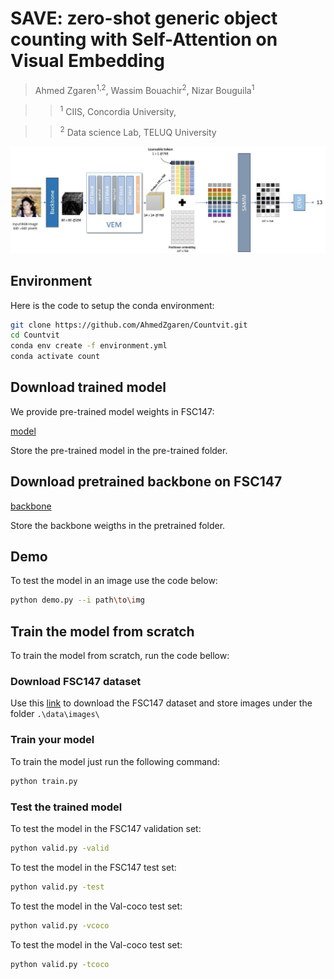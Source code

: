 # SAVE: zero-shot generic object counting with Self-Attention on Visual Embedding
>Ahmed Zgaren<sup>1,2</sup>, Wassim Bouachir<sup>2</sup>, Nizar Bouguila<sup>1</sup>

>><sup>1</sup> CIIS, Concordia University,

>><sup>2</sup> Data science Lab, TELUQ University

![img](overview.jpg)
## Environment 
Here is the code to setup the conda environment:
```bash
git clone https://github.com/AhmedZgaren/Countvit.git
cd Countvit
conda env create -f environment.yml
conda activate count
```
## Download trained model
We provide pre-trained model weights in FSC147:

[model](https://drive.google.com/file/d/1wvARqtm7dA28f5Hs5zlETF5OlkeT4osY/view?usp=drive_link)

Store the pre-trained model in the pre-trained folder. 
## Download pretrained backbone on FSC147
[backbone](https://drive.google.com/file/d/1xnouES1ZJ0qJoubpWjNCHmbNtc6Jn2lu/view?usp=sharing)

Store the backbone weigths in the pretrained folder.
## Demo
To test the model in an image use the code below:
```bash
python demo.py --i path\to\img
```
## Train the model from scratch

To train the model from scratch, run the code bellow:
### Download FSC147 dataset
Use this [link](https://drive.google.com/file/d/1ymDYrGs9DSRicfZbSCDiOu0ikGDh5k6S/view?usp=sharing) to download the FSC147 dataset and store images under the folder `.\data\images\`  
<!-- ### Generate the synthetic data
run the script `augment_mix.py` to generate synthetic data from FSC147 images
```bash
python augment_mix.py
```
Use this [link](https://drive.google.com/file/d/1JAt5w5GrXn2V_rndw0RVHszttHUHofBP/view?usp=sharing) to download the bboxes annotations and store it under `.\data\labels` -->
### Train your model
To train the model just run the following command:
```bash
python train.py
```
### Test the trained model

To test the model in the FSC147 validation set:
```bash
python valid.py -valid
```

To test the model in the FSC147 test set:
```bash
python valid.py -test
```
To test the model in the Val-coco test set:
```bash
python valid.py -vcoco
```
To test the model in the Val-coco test set:
```bash
python valid.py -tcoco
```